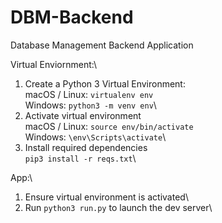 # DBM-Backend
Database Management Backend Application

Virtual Enviornment:\
1. Create a Python 3 Virtual Environment:\
    macOS / Linux: `virtualenv env`\
    Windows: `python3 -m venv env`\
2. Activate virtual environment\
    macOS / Linux: `source env/bin/activate`\
    Windows: `\env\Scripts\activate`\
3. Install required dependencies\
    `pip3 install -r reqs.txt`\

App:\
1. Ensure virtual environment is activated\
2. Run `python3 run.py` to launch the dev server\
